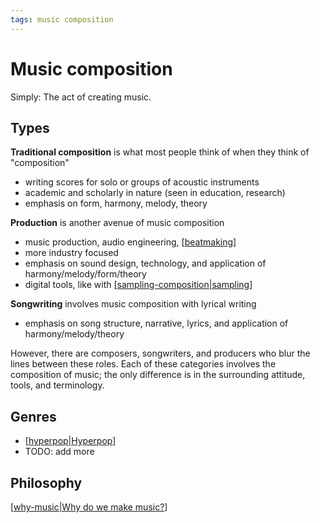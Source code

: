 ```yaml
---
tags: music composition
---
```


# Music composition

Simply: The act of creating music.

## Types

**Traditional composition** is what most people think of when they think of "composition"

- writing scores for solo or groups of acoustic instruments
- academic and scholarly in nature (seen in education, research)
- emphasis on form, harmony, melody, theory

**Production** is another avenue of music composition

- music production, audio engineering, [[beatmaking]]
- more industry focused
- emphasis on sound design, technology, and application of harmony/melody/form/theory
- digital tools, like with [[sampling-composition|sampling]]

**Songwriting** involves music composition with lyrical writing

- emphasis on song structure, narrative, lyrics, and application of harmony/melody/theory

However, there are composers, songwriters, and producers who blur the lines between these roles. Each of these categories involves the composition of music; the only difference is in the surrounding attitude, tools, and terminology.

## Genres

- [[hyperpop|Hyperpop]]
- TODO: add more

## Philosophy

[[why-music|Why do we make music?]]

[//begin]: # "Autogenerated link references for markdown compatibility"
[beatmaking]: beatmaking.md "Beatmaking"
[sampling-composition|sampling]: sampling-composition.md "Sampling (composition)"
[hyperpop|Hyperpop]: hyperpop.md "Hyperpop"
[why-music|Why do we make music?]: why-music.md "Why do we make music?"
[//end]: # "Autogenerated link references"
